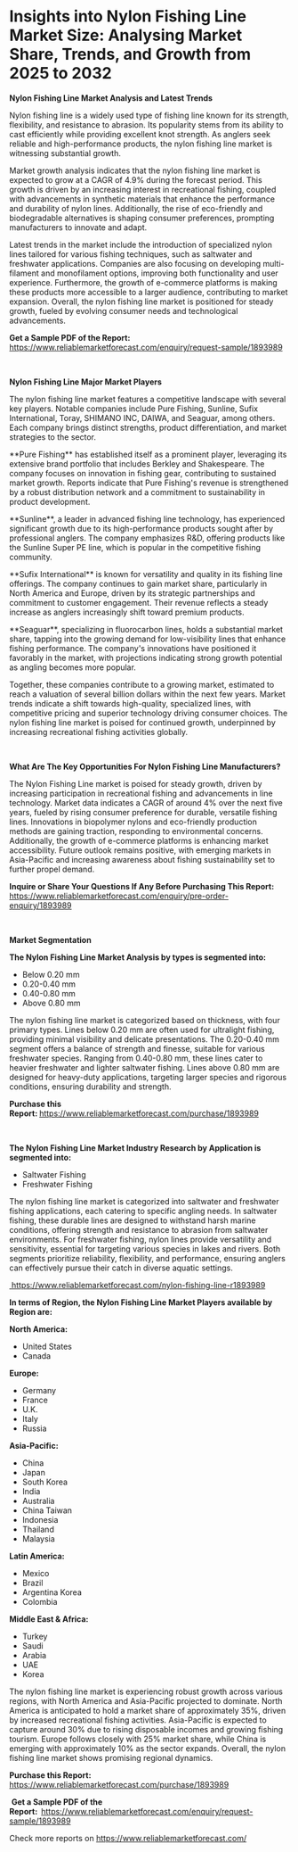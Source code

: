 <p><h1>Insights into Nylon Fishing Line Market Size: Analysing Market Share, Trends, and Growth from 2025 to 2032</h1></p><p><strong>Nylon Fishing Line Market Analysis and Latest Trends</strong></p>
<p><p>Nylon fishing line is a widely used type of fishing line known for its strength, flexibility, and resistance to abrasion. Its popularity stems from its ability to cast efficiently while providing excellent knot strength. As anglers seek reliable and high-performance products, the nylon fishing line market is witnessing substantial growth.</p><p>Market growth analysis indicates that the nylon fishing line market is expected to grow at a CAGR of 4.9% during the forecast period. This growth is driven by an increasing interest in recreational fishing, coupled with advancements in synthetic materials that enhance the performance and durability of nylon lines. Additionally, the rise of eco-friendly and biodegradable alternatives is shaping consumer preferences, prompting manufacturers to innovate and adapt.</p><p>Latest trends in the market include the introduction of specialized nylon lines tailored for various fishing techniques, such as saltwater and freshwater applications. Companies are also focusing on developing multi-filament and monofilament options, improving both functionality and user experience. Furthermore, the growth of e-commerce platforms is making these products more accessible to a larger audience, contributing to market expansion. Overall, the nylon fishing line market is positioned for steady growth, fueled by evolving consumer needs and technological advancements.</p></p>
<p><strong>Get a Sample PDF of the Report:&nbsp;</strong> <a href="https://www.reliablemarketforecast.com/enquiry/request-sample/1893989?utm_campaign=2292&utm_medium=2&utm_source=Github&utm_content=ia&utm_term=28022025&utm_id=nylon-fishing-line">https://www.reliablemarketforecast.com/enquiry/request-sample/1893989</a></p>
<p>&nbsp;</p>
<p><strong>Nylon Fishing Line Major Market Players</strong></p>
<p><p>The nylon fishing line market features a competitive landscape with several key players. Notable companies include Pure Fishing, Sunline, Sufix International, Toray, SHIMANO INC, DAIWA, and Seaguar, among others. Each company brings distinct strengths, product differentiation, and market strategies to the sector.</p><p>**Pure Fishing** has established itself as a prominent player, leveraging its extensive brand portfolio that includes Berkley and Shakespeare. The company focuses on innovation in fishing gear, contributing to sustained market growth. Reports indicate that Pure Fishing's revenue is strengthened by a robust distribution network and a commitment to sustainability in product development.</p><p>**Sunline**, a leader in advanced fishing line technology, has experienced significant growth due to its high-performance products sought after by professional anglers. The company emphasizes R&D, offering products like the Sunline Super PE line, which is popular in the competitive fishing community.</p><p>**Sufix International** is known for versatility and quality in its fishing line offerings. The company continues to gain market share, particularly in North America and Europe, driven by its strategic partnerships and commitment to customer engagement. Their revenue reflects a steady increase as anglers increasingly shift toward premium products.</p><p>**Seaguar**, specializing in fluorocarbon lines, holds a substantial market share, tapping into the growing demand for low-visibility lines that enhance fishing performance. The company's innovations have positioned it favorably in the market, with projections indicating strong growth potential as angling becomes more popular.</p><p>Together, these companies contribute to a growing market, estimated to reach a valuation of several billion dollars within the next few years. Market trends indicate a shift towards high-quality, specialized lines, with competitive pricing and superior technology driving consumer choices. The nylon fishing line market is poised for continued growth, underpinned by increasing recreational fishing activities globally.</p></p>
<p>&nbsp;</p>
<p><strong>What Are The Key Opportunities For Nylon Fishing Line Manufacturers?</strong></p>
<p><p>The Nylon Fishing Line market is poised for steady growth, driven by increasing participation in recreational fishing and advancements in line technology. Market data indicates a CAGR of around 4% over the next five years, fueled by rising consumer preference for durable, versatile fishing lines. Innovations in biopolymer nylons and eco-friendly production methods are gaining traction, responding to environmental concerns. Additionally, the growth of e-commerce platforms is enhancing market accessibility. Future outlook remains positive, with emerging markets in Asia-Pacific and increasing awareness about fishing sustainability set to further propel demand.</p></p>
<p><strong>Inquire or Share Your Questions If Any Before Purchasing This Report:</strong> <a href="https://www.reliablemarketforecast.com/enquiry/pre-order-enquiry/1893989?utm_campaign=2292&utm_medium=2&utm_source=Github&utm_content=ia&utm_term=28022025&utm_id=nylon-fishing-line">https://www.reliablemarketforecast.com/enquiry/pre-order-enquiry/1893989</a></p>
<p>&nbsp;</p>
<p><strong>Market Segmentation</strong></p>
<p><strong>The Nylon Fishing Line Market Analysis by types is segmented into:</strong></p>
<p><ul><li>Below 0.20 mm</li><li>0.20-0.40 mm</li><li>0.40-0.80 mm</li><li>Above 0.80 mm</li></ul></p>
<p><p>The nylon fishing line market is categorized based on thickness, with four primary types. Lines below 0.20 mm are often used for ultralight fishing, providing minimal visibility and delicate presentations. The 0.20-0.40 mm segment offers a balance of strength and finesse, suitable for various freshwater species. Ranging from 0.40-0.80 mm, these lines cater to heavier freshwater and lighter saltwater fishing. Lines above 0.80 mm are designed for heavy-duty applications, targeting larger species and rigorous conditions, ensuring durability and strength.</p></p>
<p><strong>Purchase this Report:&nbsp;</strong><a href="https://www.reliablemarketforecast.com/purchase/1893989?utm_campaign=2292&utm_medium=2&utm_source=Github&utm_content=ia&utm_term=28022025&utm_id=nylon-fishing-line">https://www.reliablemarketforecast.com/purchase/1893989</a></p>
<p>&nbsp;</p>
<p><strong>The Nylon Fishing Line Market Industry Research by Application is segmented into:</strong></p>
<p><ul><li>Saltwater Fishing</li><li>Freshwater Fishing</li></ul></p>
<p><p>The nylon fishing line market is categorized into saltwater and freshwater fishing applications, each catering to specific angling needs. In saltwater fishing, these durable lines are designed to withstand harsh marine conditions, offering strength and resistance to abrasion from saltwater environments. For freshwater fishing, nylon lines provide versatility and sensitivity, essential for targeting various species in lakes and rivers. Both segments prioritize reliability, flexibility, and performance, ensuring anglers can effectively pursue their catch in diverse aquatic settings.</p></p>
<p><a href="https://www.reliablemarketforecast.com/nylon-fishing-line-r1893989?utm_campaign=2292&utm_medium=2&utm_source=Github&utm_content=ia&utm_term=28022025&utm_id=nylon-fishing-line">&nbsp;https://www.reliablemarketforecast.com/nylon-fishing-line-r1893989</a></p>
<p><strong>In terms of Region, the Nylon Fishing Line Market Players available by Region are:</strong></p>
<p>
    <p> <strong> North America: </strong>
        <ul>
            <li>United States</li>
            <li>Canada</li>
        </ul>
        </p> 
    <p> <strong> Europe: </strong>
        <ul>
            <li>Germany</li>
            <li>France</li>
            <li>U.K.</li>
            <li>Italy</li>
            <li>Russia</li>
        </ul>
        </p> 
    <p> <strong> Asia-Pacific: </strong>
        <ul>
            <li>China</li>
            <li>Japan</li>
            <li>South Korea</li>
            <li>India</li>
            <li>Australia</li>
            <li>China Taiwan</li>
            <li>Indonesia</li>
            <li>Thailand</li>
            <li>Malaysia</li>
        </ul>
        </p> 
    <p> <strong> Latin America: </strong>
        <ul>
            <li>Mexico</li>
            <li>Brazil</li>
            <li>Argentina Korea</li>
            <li>Colombia</li>
        </ul>
        </p> 
    <p> <strong> Middle East & Africa: </strong>
        <ul>
            <li>Turkey</li>
            <li>Saudi</li>
            <li>Arabia</li>
            <li>UAE</li>
            <li>Korea</li>
        </ul>
    </p>
    </p>
<p><p>The nylon fishing line market is experiencing robust growth across various regions, with North America and Asia-Pacific projected to dominate. North America is anticipated to hold a market share of approximately 35%, driven by increased recreational fishing activities. Asia-Pacific is expected to capture around 30% due to rising disposable incomes and growing fishing tourism. Europe follows closely with 25% market share, while China is emerging with approximately 10% as the sector expands. Overall, the nylon fishing line market shows promising regional dynamics.</p></p>
<p><strong>Purchase this Report: </strong><a href="https://www.reliablemarketforecast.com/purchase/1893989?utm_campaign=2292&utm_medium=2&utm_source=Github&utm_content=ia&utm_term=28022025&utm_id=nylon-fishing-line">https://www.reliablemarketforecast.com/purchase/1893989</a></p>
<p>&nbsp;<strong>Get a Sample PDF of the Report:&nbsp;&nbsp;</strong><a href="https://www.reliablemarketforecast.com/enquiry/request-sample/1893989?utm_campaign=2292&utm_medium=2&utm_source=Github&utm_content=ia&utm_term=28022025&utm_id=nylon-fishing-line">https://www.reliablemarketforecast.com/enquiry/request-sample/1893989</a></p>
<p><strong></strong></p>
<p>Check more reports on <a href="https://www.reliablemarketforecast.com/?utm_campaign=2292&utm_medium=2&utm_source=Github&utm_content=ia&utm_term=28022025&utm_id=nylon-fishing-line">https://www.reliablemarketforecast.com/</a></p>